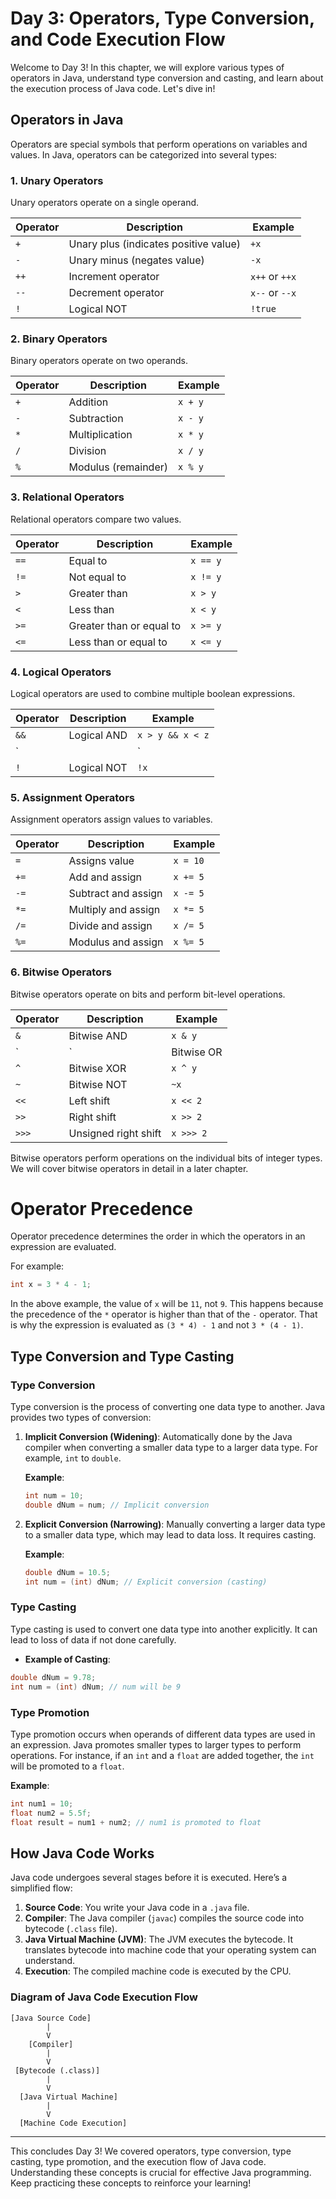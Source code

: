 
# Day 3: Operators, Type Conversion, and Code Execution Flow

Welcome to Day 3! In this chapter, we will explore various types of operators in Java, understand type conversion and casting, and learn about the execution process of Java code. Let's dive in!

## Operators in Java

Operators are special symbols that perform operations on variables and values. In Java, operators can be categorized into several types:

### 1. Unary Operators
Unary operators operate on a single operand.

| Operator | Description                           | Example      |
|----------|---------------------------------------|--------------|
| `+`      | Unary plus (indicates positive value)| `+x`         |
| `-`      | Unary minus (negates value)         | `-x`         |
| `++`     | Increment operator                   | `x++` or `++x` |
| `--`     | Decrement operator                   | `x--` or `--x` |
| `!`      | Logical NOT                          | `!true`      |

### 2. Binary Operators
Binary operators operate on two operands.

| Operator | Description                           | Example      |
|----------|---------------------------------------|--------------|
| `+`      | Addition                             | `x + y`      |
| `-`      | Subtraction                          | `x - y`      |
| `*`      | Multiplication                       | `x * y`      |
| `/`      | Division                             | `x / y`      |
| `%`      | Modulus (remainder)                 | `x % y`      |

### 3. Relational Operators
Relational operators compare two values.

| Operator | Description                            | Example      |
|----------|----------------------------------------|--------------|
| `==`     | Equal to                               | `x == y`     |
| `!=`     | Not equal to                           | `x != y`     |
| `>`      | Greater than                           | `x > y`      |
| `<`      | Less than                              | `x < y`      |
| `>=`     | Greater than or equal to               | `x >= y`     |
| `<=`     | Less than or equal to                  | `x <= y`     |

### 4. Logical Operators
Logical operators are used to combine multiple boolean expressions.

| Operator | Description                           | Example          |
|----------|---------------------------------------|------------------|
| `&&`     | Logical AND                          | `x > y && x < z` |
| `||`     | Logical OR                           | `x > y || x < z` |
| `!`      | Logical NOT                          | `!x`             |

### 5. Assignment Operators
Assignment operators assign values to variables.

| Operator | Description                           | Example      |
|----------|---------------------------------------|--------------|
| `=`      | Assigns value                        | `x = 10`     |
| `+=`     | Add and assign                      | `x += 5`     |
| `-=`     | Subtract and assign                 | `x -= 5`     |
| `*=`     | Multiply and assign                 | `x *= 5`     |
| `/=`     | Divide and assign                   | `x /= 5`     |
| `%=`     | Modulus and assign                  | `x %= 5`     |

### 6. Bitwise Operators
Bitwise operators operate on bits and perform bit-level operations.

| Operator | Description                           | Example      |
|----------|---------------------------------------|--------------|
| `&`      | Bitwise AND                          | `x & y`      |
| `|`      | Bitwise OR                           | `x | y`      |
| `^`      | Bitwise XOR                          | `x ^ y`      |
| `~`      | Bitwise NOT                          | `~x`         |
| `<<`     | Left shift                           | `x << 2`     |
| `>>`     | Right shift                          | `x >> 2`     |
| `>>>`    | Unsigned right shift                 | `x >>> 2`    |

Bitwise operators perform operations on the individual bits of integer types. We will cover bitwise operators in detail in a later chapter.


# Operator Precedence

Operator precedence determines the order in which the operators in an expression are evaluated. 

For example:
```java
int x = 3 * 4 - 1;
```

In the above example, the value of `x` will be `11`, not `9`. This happens because the precedence of the `*` operator is higher than that of the `-` operator. That is why the expression is evaluated as `(3 * 4) - 1` and not `3 * (4 - 1)`.





## Type Conversion and Type Casting

### Type Conversion
Type conversion is the process of converting one data type to another. Java provides two types of conversion:

1. **Implicit Conversion (Widening)**: Automatically done by the Java compiler when converting a smaller data type to a larger data type. For example, `int` to `double`.
   
   **Example**: 
   ```java
   int num = 10;
   double dNum = num; // Implicit conversion
   ```

2. **Explicit Conversion (Narrowing)**: Manually converting a larger data type to a smaller data type, which may lead to data loss. It requires casting.

   **Example**:
   ```java
   double dNum = 10.5;
   int num = (int) dNum; // Explicit conversion (casting)
   ```

### Type Casting
Type casting is used to convert one data type into another explicitly. It can lead to loss of data if not done carefully.

- **Example of Casting**:
```java
double dNum = 9.78;
int num = (int) dNum; // num will be 9
```

### Type Promotion
Type promotion occurs when operands of different data types are used in an expression. Java promotes smaller types to larger types to perform operations. For instance, if an `int` and a `float` are added together, the `int` will be promoted to a `float`.

**Example**:
```java
int num1 = 10;
float num2 = 5.5f;
float result = num1 + num2; // num1 is promoted to float
```

## How Java Code Works

Java code undergoes several stages before it is executed. Here’s a simplified flow:

1. **Source Code**: You write your Java code in a `.java` file.
2. **Compiler**: The Java compiler (`javac`) compiles the source code into bytecode (`.class` file).
3. **Java Virtual Machine (JVM)**: The JVM executes the bytecode. It translates bytecode into machine code that your operating system can understand.
4. **Execution**: The compiled machine code is executed by the CPU.

### Diagram of Java Code Execution Flow

```
[Java Source Code] 
        |
        V
    [Compiler]
        |
        V
 [Bytecode (.class)]
        |
        V
  [Java Virtual Machine]
        |
        V
  [Machine Code Execution]
```

---

This concludes Day 3! We covered operators, type conversion, type casting, type promotion, and the execution flow of Java code. Understanding these concepts is crucial for effective Java programming. Keep practicing these concepts to reinforce your learning!